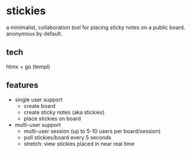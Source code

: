 # stickies
a minimalist, collaboration tool for placing sticky notes on a public board. anonymous by default.

## tech
htmx + go (templ)

## features
- single user support
    - create board
    - create sticky notes (aka stickies)
    - place stickies on board
- multi-user support
    - multi-user session (up to 5-10 users per board/session)
    - poll stickies/board every 5 seconds
    - stretch: view stickies placed in near real time

